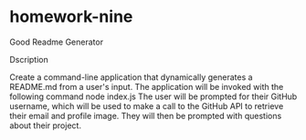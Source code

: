 # homework-nine
Good Readme Generator

Dscription

Create a command-line application that dynamically generates a README.md from a user's input. The application will be invoked with the following command node index.js The user will be prompted for their GitHub username, which will be used to make a call to the GitHub API to retrieve their email and profile image. They will then be prompted with questions about their project.
